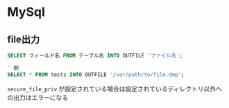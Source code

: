 # MySql

## file出力

```sql
SELECT フィールド名 FROM テーブル名 INTO OUTFILE 'ファイル名';

` 例
SELECT * FROM tests INTO OUTFILE '/var/path/to/file.dmp';
```

`secure_file_priv` が設定されている場合は設定されているディレクトリ以外への出力はエラーになる
